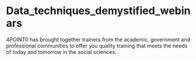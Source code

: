 # Data_techniques_demystified_webinars
4POINT0 has brought together trainers from the academic, government and professional communities to offer you quality training that meets the needs of today and tomorrow in the social sciences.
